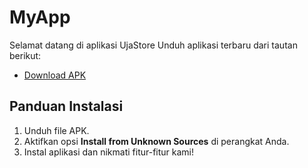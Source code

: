 # MyApp

Selamat datang di aplikasi UjaStore Unduh aplikasi terbaru dari tautan berikut:

- [Download APK](https://github.com/username/MyAppRelease/releases/download/v1.0.1/UjaStore.apk)

## Panduan Instalasi
1. Unduh file APK.
2. Aktifkan opsi **Install from Unknown Sources** di perangkat Anda.
3. Instal aplikasi dan nikmati fitur-fitur kami!

